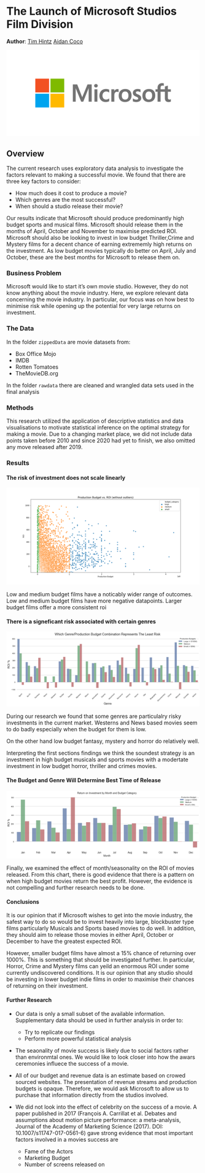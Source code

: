 # The Launch of Microsoft Studios Film Division
**Author**: [Tim Hintz](mailto:tjhintz@gmail.com) [Aidan Coco](aidancoco@gmail.com)

![img](./images/microsoft_logo.png)

## Overview

The current research uses exploratory data analysis to investigate the factors relevant to making a successful movie. We found that there are three key factors to consider:
- How much does it cost to produce a movie?
- Which genres are the most successful?
- When should a studio release their movie?

Our results indicate that Microsoft should produce predominantly high budget sports and musical films. Microsoft should release them in the months of April, October and November to maximise predicted ROI. Microsoft should also be looking to invest in low budget Thriller,Crime and Mystery films for a decent chance of earning extrememly high returns on the investment. As low budget movies typically do better on April, July and October, these are the best months for Microsoft to release them on.


### Business Problem

Microsoft would like to start it’s own movie studio. However, they do not know anything about the movie industry. Here, we explore relevant data concerning the movie industry. In particular, our focus was on how best to minimise risk while opening up the potential for very large returns on investment. 

### The Data

In the folder `zippedData` are movie datasets from:

* Box Office Mojo
* IMDB
* Rotten Tomatoes
* TheMovieDB.org

In the folder `rawdata` there are cleaned and wrangled data sets used in the final analysis

### Methods

This research utilized the application of descriptive statistics and data visualisations to motivate statistical inference on the optimal strategy for making a movie. Due to a changing market place, we did not include data points taken before 2010 and since 2020 had yet to finish, we also omitted any move released after 2019.


### Results

#### The risk of investment does not scale linearly
![img](./images/production-budget-roi.png )

Low and medium budget films have a noticably wider range of outcomes. Low and medium budget films have more negative datapoints. Larger budget films offer a more consistent roi

#### There is a signeficant risk associated with certain genres
![img](./images/genre-roi-budget.png)

During our research we found that some genres are particulalry risky investments in the current market. Westerns and News based movies seem to do badly especially when the budget for them is low. 

On the other hand low budget fantasy, mystery and horror do relatively well. 

Interpreting the first sections findings we think the soundest strategy is an investment in high budget musicals and sports movies with a modertate investment in low budget horror, thriller and crimes movies.
#### The Budget and Genre Will Determine Best Time of Release
![img](./images/month-roi-budget.png)

Finally, we examined the effect of month/seasonality on the ROI of movies released. From this chart, there is good evidence that there is a pattern on when high budget movies return the best profit. However, the evidence is not compelling and further research needs to be done. 



#### Conclusions

It is our opinion that if Microsoft wishes to get into the movie industry, the safest way to do so would be to invest heavily into large, blockbuster type films particularly Musicals and Sports based movies to do well. In addition, they should aim to release those movies in either April, October or December to have the greatest expected ROI.

However, smaller budget films have almost a 15% chance of returning over 1000%. This is something that should be investigated further. In particular, Horror, Crime and Mystery films can yeild an enormous ROI under some currently undiscovered conditions. It is our opinion that any studio should be investing in lower budget indie films in order to maximise their chances of returning on their investment.

#### Further Research

- Our data is only a small subset of the available information. Supplementary data should be used in further analysis in order to: 
    - Try to replicate our findings
    - Perform more powerful statistical analysis

- The seaonality of movie success is likely due to social factors rather than environmtal ones. We would like to look closer into how the awars ceremonies influece the success of a movie.

- All of our budget and revenue data is an estimate based on crowed sourced websites. The presentation of revenue streams and production budgets is opaque. Therefore, we would ask Microsoft to allow us to purchase that information directly from the studios involved.

- We did not look into the effect of celebrity on the success of a movie. A paper published in 2017 (François A. Carrillat et al. Debates and assumptions about motion picture performance: a meta-analysis, Journal of the Academy of Marketing Science (2017). DOI: 10.1007/s11747-017-0561-6) gave strong evidence that most important factors involved in a movies success are
    - Fame of the Actors
    - Marketing Budget
    - Number of screens released on
    
